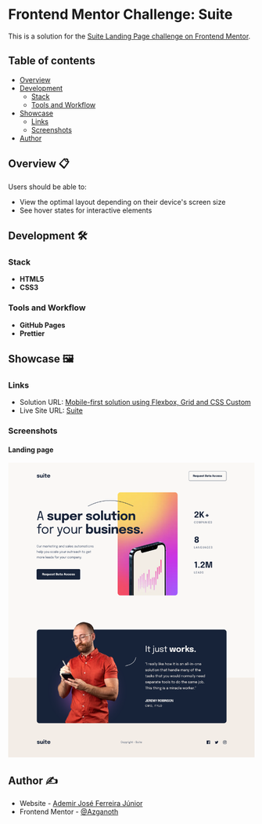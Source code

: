 # Frontend Mentor Challenge: Suite

This is a solution for the [Suite Landing Page challenge on Frontend Mentor](https://www.frontendmentor.io/challenges/suite-landing-page-tj_eaU-Ra).

## Table of contents

- [Overview](#overview)
- [Development](#development)
  - [Stack](#stack)
  - [Tools and Workflow](#tools-and-workflow)
- [Showcase](#showcase)
  - [Links](#links)
  - [Screenshots](#screenshots)
- [Author](#author)

## <a name="overview">Overview 📋</a>

Users should be able to:

- View the optimal layout depending on their device's screen size
- See hover states for interactive elements

## <a name="development">Development 🛠️</a>

### Stack

- **HTML5**
- **CSS3**

### Tools and Workflow

- **GitHub Pages**
- **Prettier**

## <a name="showcase">Showcase 🖼️</a>

### Links

- Solution URL: [Mobile-first solution using Flexbox, Grid and CSS Custom](https://www.frontendmentor.io/solutions/mobilefirst-solution-using-flexbox-grid-and-css-custom-properties-LMpqxN_gqc)
- Live Site URL: [Suite](https://azganoth.github.io/suite-landing-page/)

### Screenshots

#### Landing page

![](/screenshot.png)

## <a name="author">Author ✍️</a>

- Website - [Ademir José Ferreira Júnior](https://github.com/Azganoth)
- Frontend Mentor - [@Azganoth](https://www.frontendmentor.io/profile/Azganoth)
